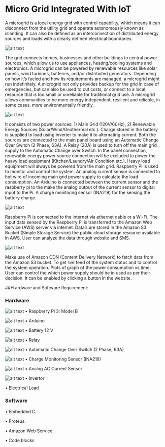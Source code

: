 # Micro Grid Integrated With IoT

A microgrid is a local energy grid with control capability, which means it can disconnect from the utility grid and operate autonomously known as islanding. It can also be defined as an interconnection of distributed energy sources and loads with a clearly defined electrical boundaries. 

![alt text](https://raw.githubusercontent.com/jibinp/Micro-Grid-Integrated-with-IOT/master/Pics/001.JPG) 

The grid connects homes, businesses and other buildings to central power sources, which allow us to use appliances, heating/cooling systems and electronics. A microgrid can be powered by renewable resources like solar panels, wind turbines, batteries, and/or distributed generators. Depending on how it’s fueled and how its requirements are managed, a microgrid might run indefinitely. A microgrid not only provides backup for the grid in case of emergencies, but can also be used to cut costs, or connect to a local
resource that is too small or unreliable for traditional grid use. A microgrid allows communities to be more energy independent, resilient and reliable, in some cases, more environmentally friendly.


![alt text](https://raw.githubusercontent.com/jibinp/Micro-Grid-Integrated-with-IOT/master/Pics/002.JPG)


It consists of two power sources: 1) Main Grid (120V/60Hz), 2) Renewable Energy Sources (Solar/Wind/Geothermal etc.). Charge stored in the battery is supplied to load using inverter to make it to alternating current. Both the sources are connected to the main panel board using an Automatic Change Over Switch (2 Phase, 63A). A Relay (20A) is used to turn off the main grid supply to the  Automatic Change over Switch. In the panel connection, renewable energy power source connection will be excluded to power the heavy load equipment (Kitchen/Laundry/Air Condition etc.). Heavy load equipment will always be powered from the main grid. Raspberry Pi is used to monitor and control the system. An analog current sensor is connected to hot wire of incoming main grid power supply to calculate the load consumption. An Arduino is connected between the current sensor and the raspberry pi to the make the analog output of the current sensor to digital input to the Pi. A charge monitoring sensor (INA219) for the sensing the battery charge.


![alt text](https://raw.githubusercontent.com/jibinp/Micro-Grid-Integrated-with-IOT/master/Pics/BlockDiagram.jpg)
 

Raspberry Pi is connected to the internet via ethernet cable or a Wi-Fi. The input data sensed by the Raspberry Pi is transferred to the Amazon Web Service (AWS) server via internet. Data’s are stored in the Amazon S3 Bucket (Simple Storage Service) the public cloud storage resource available in AWS. User can analyze the data through website and SMS.

![alt text](https://raw.githubusercontent.com/jibinp/Micro-Grid-Integrated-with-IOT/master/Pics/CircuitDiagram.jpg)

Make use of Amazon CDN (Content Delivery Network) to fetch data from the Amazon S3 bucket. To get live feed of the system status and to control the system operation. Plots of graph of the power consumption vs time. User can control the which power supply should be in used as per their decision. It can be enabled by clicking a button in the website.

##H ardware and Software Requirement:

### Hardware

![alt text](https://raw.githubusercontent.com/jibinp/Micro-Grid-Integrated-with-IOT/master/Pics/RaaspberryPi.jpg)
• Raspberry Pi 3: Model B

![alt text](https://raw.githubusercontent.com/jibinp/Micro-Grid-Integrated-with-IOT/master/Pics/Arduino.jpg)
• Arduino

![alt text](https://raw.githubusercontent.com/jibinp/Micro-Grid-Integrated-with-IOT/master/Pics/Battery.jpg)
• Battery 12 V

![alt text](https://raw.githubusercontent.com/jibinp/Micro-Grid-Integrated-with-IOT/master/Pics/Relay.png)
• Relay

![alt text](https://raw.githubusercontent.com/jibinp/Micro-Grid-Integrated-with-IOT/master/Pics/ACS.jpg)
• Automatic Change Over Switch (2 Phase, 63A)

![alt text](https://raw.githubusercontent.com/jibinp/Micro-Grid-Integrated-with-IOT/master/Pics/vltSensor.jpg)
• Charge Monitoring Sensor (INA219)

![alt text](https://raw.githubusercontent.com/jibinp/Micro-Grid-Integrated-with-IOT/master/Pics/CurrentSensor.png)
• Analog AC Current Sensor

![alt text](https://raw.githubusercontent.com/jibinp/Micro-Grid-Integrated-with-IOT/master/Pics/Invertor.jpg)
• Invertor

• Electrical Load

### Software
• Embedded C.

• Proteus.

• Amazon Web Service.

• Code blocks

